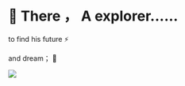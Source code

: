 # 👋 There ，  A explorer......

to find  his  future   ⚡
 
and dream；        🔭

![](https://pic.imgdb.cn/item/644f45330d2dde5777ef3238.jpg)
